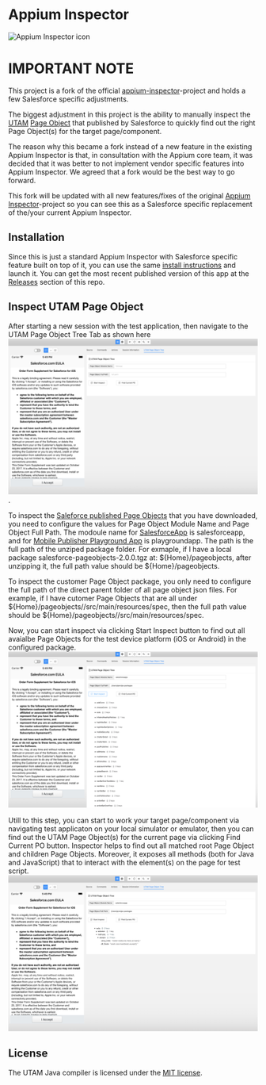 # Appium Inspector

![Appium Inspector icon](./docs/icon.png)

# IMPORTANT NOTE

This project is a fork of the official [appium-inspector](https://github.com/appium/appium-inspector)-project and holds a few Salesforce specific adjustments.

The biggest adjustment in this project is the ability to manually inspect the [UTAM](https://utam.dev/) [Page Object](https://www.npmjs.com/package/salesforce-pageobjects) that published by Salesforce to quickly find out the right Page Object(s) for the target page/component.

The reason why this became a fork instead of a new feature in the existing Appium Inspector is that, in consultation with the Appium core team, it was decided that it was better to not implement vendor specific features into Appium Inspector. We agreed that a fork would be the best way to go forward.

This fork will be updated with all new features/fixes of the original [Appium Inspector](https://github.com/appium/appium-inspector)-project so you can see this as a Salesforce specific replacement of the/your current Appium Inspector.

## Installation

Since this is just a standard Appium Inspector with Salesforce specific feature built on top of it, you can use the same [install instructions](https://github.com/appium/appium-inspector#installation) and launch it.  You can get the most recent published version of this app at the [Releases](https://github.com/salesforce/appium-inspector-salesforce/releases/) section of this repo.

## Inspect UTAM Page Object

After starting a new session with the test application, then navigate to the UTAM Page Object Tree Tab as shown here ![screenshot](./docs/utam-pageobject-window.png).

To inspect the [Saleforce published Page Objects](https://www.npmjs.com/package/salesforce-pageobjects) that you have downloaded, you need to configure the values for Page Object Module Name and Page Object Full Path. The modoule name for [SalesforceApp](https://developer.salesforce.com/tools/mobile-debugging) is salesforceapp, and for [Mobile Publisher Playground App](https://help.salesforce.com/s/articleView?id=sf.s1_branded_apps_playground_preview_exp_site.htm&type=5) is playgroundapp. The path is the full path of the unziped package folder. For exmaple, if I have a local package salesforce-pageobjects-2.0.0.tgz at: ${Home}/pageobjects, after unzipping it, the full path value should be ${Home}/pageobjects. 

To inspect the customer Page Object package, you only need to configure the full path of the direct parent folder of all page object json files. For example, if I have cutomer Page Objects that are all under ${Home}/pageobjects//src/main/resources/spec, then the full path value should be ${Home}/pageobjects//src/main/resources/spec.

Now, you can start inspect via clicking Start Inspect button to find out all avaialbe Page Objects for the test device platform (iOS or Android) in the configured package. ![screenshot](./docs/inspecting-result.png)

Utill to this step, you can start to work your target page/component via navigating test applicaton on your local simulator or emulator, then you can find out the UTAM Page Object(s) for the current page via clicking Find Current PO button. Inspector helps to find out all matched root Page Object and children Page Objects. Moreover, it exposes all methods (both for Java and JavaScript) that to interact with the element(s) on the page for test script. ![screenshot](./docs/inspecting-current.png)

## License
The UTAM Java compiler is licensed under the [MIT license](LICENSE).

